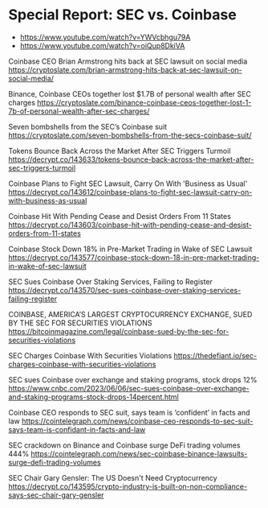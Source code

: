 # Special Report: SEC vs. Coinbase

- https://www.youtube.com/watch?v=YWVcbhgu79A
- https://www.youtube.com/watch?v=oiQup8DkiVA

Coinbase CEO Brian Armstrong hits back at SEC lawsuit on social media
https://cryptoslate.com/brian-armstrong-hits-back-at-sec-lawsuit-on-social-media/

Binance, Coinbase CEOs together lost $1.7B of personal wealth after SEC charges
https://cryptoslate.com/binance-coinbase-ceos-together-lost-1-7b-of-personal-wealth-after-sec-charges/

Seven bombshells from the SEC’s Coinbase suit
https://cryptoslate.com/seven-bombshells-from-the-secs-coinbase-suit/

Tokens Bounce Back Across the Market After SEC Triggers Turmoil
https://decrypt.co/143633/tokens-bounce-back-across-the-market-after-sec-triggers-turmoil

Coinbase Plans to Fight SEC Lawsuit, Carry On With 'Business as Usual'
https://decrypt.co/143612/coinbase-plans-to-fight-sec-lawsuit-carry-on-with-business-as-usual

Coinbase Hit With Pending Cease and Desist Orders From 11 States
https://decrypt.co/143603/coinbase-hit-with-pending-cease-and-desist-orders-from-11-states

Coinbase Stock Down 18% in Pre-Market Trading in Wake of SEC Lawsuit
https://decrypt.co/143577/coinbase-stock-down-18-in-pre-market-trading-in-wake-of-sec-lawsuit

SEC Sues Coinbase Over Staking Services, Failing to Register
https://decrypt.co/143570/sec-sues-coinbase-over-staking-services-failing-register

COINBASE, AMERICA’S LARGEST CRYPTOCURRENCY EXCHANGE, SUED BY THE SEC FOR SECURITIES VIOLATIONS
https://bitcoinmagazine.com/legal/coinbase-sued-by-the-sec-for-securities-violations

SEC Charges Coinbase With Securities Violations
https://thedefiant.io/sec-charges-coinbase-with-securities-violations

SEC sues Coinbase over exchange and staking programs, stock drops 12%
https://www.cnbc.com/2023/06/06/sec-sues-coinbase-over-exchange-and-staking-programs-stock-drops-14percent.html

Coinbase CEO responds to SEC suit, says team is ‘confident’ in facts and law
https://cointelegraph.com/news/coinbase-ceo-responds-to-sec-suit-says-team-is-confidant-in-facts-and-law

SEC crackdown on Binance and Coinbase surge DeFi trading volumes 444%
https://cointelegraph.com/news/sec-coinbase-binance-lawsuits-surge-defi-trading-volumes

SEC Chair Gary Gensler: The US Doesn't Need Cryptocurrency
https://decrypt.co/143595/crypto-industry-is-built-on-non-compliance-says-sec-chair-gary-gensler
